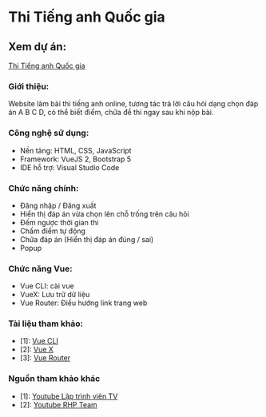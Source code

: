# Thi Tiếng anh Quốc gia

## Xem dự án:
[Thi Tiếng anh Quốc gia](https://thi.tuz.vn/)


### Giới thiệu:
Website làm bài thi tiếng anh online, tương tác trả lời câu hỏi dạng chọn đáp án A B C D, có thể biết điểm, chữa đề thi ngay sau khi nộp bài.

### Công nghệ sử dụng:
- Nền tảng: HTML, CSS, JavaScript
- Framework: VueJS 2, Bootstrap 5
- IDE hỗ trợ: Visual Studio Code

### Chức năng chính:
- Đăng nhập / Đăng xuất
- Hiển thị đáp án vừa chọn lên chỗ trống trên câu hỏi
- Đếm ngược thời gian thi
- Chấm điểm tự động
- Chữa đáp án (Hiển thị đáp án đúng / sai)
- Popup

### Chức năng Vue:
- Vue CLI: cài vue
- VueX: Lưu trữ dữ liệu
- Vue Router: Điều hướng link trang web

### Tài liệu tham khảo:
- [1]: [Vue CLI](https://cli.vuejs.org/)
- [2]: [Vue X](https://vuex.vuejs.org/)
- [3]: [Vue Router](https://router.vuejs.org/)

### Nguồn tham khảo khác
- [1]: [Youtube Lập trình viên TV](https://www.youtube.com/@laptrinhvientv192)
- [2]: [Youtube RHP Team](https://www.youtube.com/@RHPTeam)
